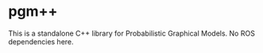 pgm++
=====

This is a standalone C++ library for Probabilistic Graphical Models. No ROS dependencies here.

